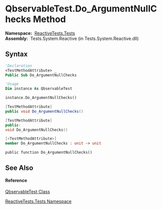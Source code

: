 # QbservableTest.Do\_ArgumentNullChecks Method

**Namespace:**  [ReactiveTests.Tests](ReactiveTests.Tests\ReactiveTests.Tests.md)  
**Assembly:**  Tests.System.Reactive (in Tests.System.Reactive.dll)

## Syntax

```vb
'Declaration
<TestMethodAttribute> _
Public Sub Do_ArgumentNullChecks
```

```vb
'Usage
Dim instance As QbservableTest

instance.Do_ArgumentNullChecks()
```

```csharp
[TestMethodAttribute]
public void Do_ArgumentNullChecks()
```

```c++
[TestMethodAttribute]
public:
void Do_ArgumentNullChecks()
```

```fsharp
[<TestMethodAttribute>]
member Do_ArgumentNullChecks : unit -> unit 
```

```jscript
public function Do_ArgumentNullChecks()
```

## See Also

#### Reference

[QbservableTest Class](QbservableTest\QbservableTest.md)

[ReactiveTests.Tests Namespace](ReactiveTests.Tests\ReactiveTests.Tests.md)




